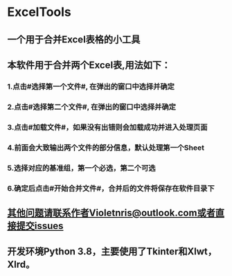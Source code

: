 # ExcelTools
## 一个用于合并Excel表格的小工具
## 本软件用于合并两个Excel表,用法如下：
### 1.点击#选择第一个文件#, 在弹出的窗口中选择并确定
### 2.点击#选择第二个文件#, 在弹出的窗口中选择并确定
### 3.点击#加载文件#，如果没有出错则会加载成功并进入处理页面
### 4.前面会大致输出两个文件的部分信息，默认处理第一个Sheet
### 5.选择对应的基准组，第一个必选，第二个可选
### 6.确定后点击#开始合并文件#，合并后的文件将保存在软件目录下
## 其他问题请联系作者Violetnris@outlook.com或者直接提交issues

## 开发环境Python 3.8，主要使用了Tkinter和Xlwt，Xlrd。
